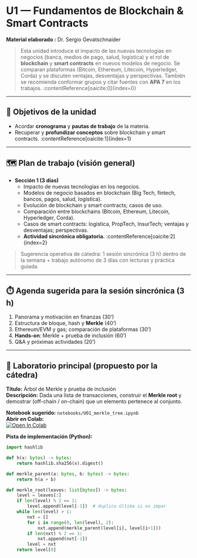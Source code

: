 # U1 — Fundamentos de Blockchain & Smart Contracts

**Material elaborado :** Dr. Sergio Gevatschnaider

> Esta unidad introduce el impacto de las nuevas tecnologías en negocios (banca, medios de pago, salud, logística) y el rol de **blockchain** y **smart contracts** en nuevos modelos de negocio. Se comparan plataformas (Bitcoin, Ethereum, Litecoin, Hyperledger, Corda) y se discuten ventajas, desventajas y perspectivas. También se recomienda conformar grupos y citar fuentes con **APA 7** en los trabajos. :contentReference[oaicite:0]{index=0}

---

## 🎯 Objetivos de la unidad
- Acordar **cronograma** y **pautas de trabajo** de la materia.  
- Recuperar y **profundizar conceptos** sobre blockchain y smart contracts. :contentReference[oaicite:1]{index=1}

---

## 🗺️ Plan de trabajo (visión general)
- **Sección 1 (3 días)**  
  - Impacto de nuevas tecnologías en los negocios.  
  - Modelos de negocio basados en blockchain (Big Tech, fintech, bancos, pagos, salud, logística).  
  - Evolución de blockchain y smart contracts; casos de uso.  
  - Comparación entre blockchains (Bitcoin, Ethereum, Litecoin, Hyperledger, Corda).  
  - Casos de smart contracts: logística, PropTech, InsurTech; ventajas y desventajas; perspectivas.  
  - **Actividad sincrónica obligatoria.** :contentReference[oaicite:2]{index=2}

> Sugerencia operativa de cátedra: 1 sesión sincrónica (3 h) dentro de la semana + trabajo autónomo de 3 días con lecturas y práctica guiada.

---

## ⏱️ Agenda sugerida para la sesión sincrónica (3 h)
1) Panorama y motivación en finanzas (30’)  
2) Estructura de bloque, hash y **Merkle** (40’)  
3) Ethereum/EVM y gas; comparación de plataformas (30’)  
4) **Hands-on**: Merkle + prueba de inclusión (60’)  
5) Q&A y próximas actividades (20’)

---

## 🧪 Laboratorio principal (propuesto por la cátedra)
**Título:** Árbol de Merkle y prueba de inclusión  
**Descripción:** Dada una lista de transacciones, construir el **Merkle root** y demostrar (off-chain / on-chain) que un elemento pertenece al conjunto.

**Notebook sugerido:** `notebooks/U01_merkle_tree.ipynb`  
**Abrir en Colab:**  
[![Open In Colab](https://colab.research.google.com/assets/colab-badge.svg)](https://colab.research.google.com/github/sgevatschnaider/blockchain-finanzas-descentralizadas/blob/main/notebooks/U01_merkle_tree.ipynb)

**Pista de implementación (Python):**
```python
import hashlib

def h(x: bytes) -> bytes:
    return hashlib.sha256(x).digest()

def merkle_parent(a: bytes, b: bytes) -> bytes:
    return h(a + b)

def merkle_root(leaves: list[bytes]) -> bytes:
    level = leaves[:]
    if len(level) % 2 == 1:
        level.append(level[-1])  # duplico última si es impar
    while len(level) > 1:
        nxt = []
        for i in range(0, len(level), 2):
            nxt.append(merkle_parent(level[i], level[i+1]))
        if len(nxt) % 2 == 1:
            nxt.append(nxt[-1])
        level = nxt
    return level[0]


